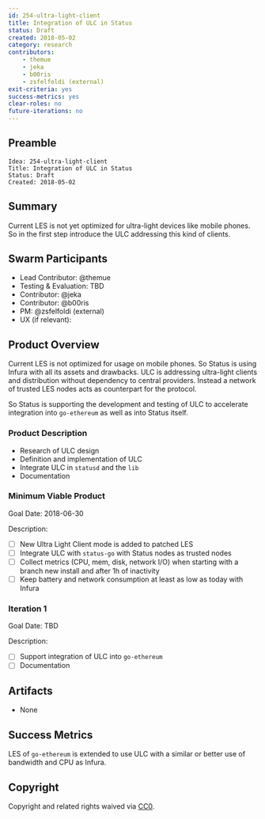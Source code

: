 ```yaml
---
id: 254-ultra-light-client
title: Integration of ULC in Status
status: Draft
created: 2018-05-02
category: research
contributors:
    - themue
    - jeka
    - b00ris
    - zsfelfoldi (external)
exit-criteria: yes
success-metrics: yes
clear-roles: no
future-iterations: no
---
```


## Preamble

    Idea: 254-ultra-light-client
    Title: Integration of ULC in Status
    Status: Draft
    Created: 2018-05-02

## Summary

Current LES is not yet optimized for ultra-light devices like mobile phones. So in the first step introduce
the ULC addressing this kind of clients.

## Swarm Participants

- Lead Contributor: @themue
- Testing & Evaluation: TBD
- Contributor: @jeka
- Contributor: @b00ris
- PM: @zsfelfoldi (external)
- UX (if relevant):

## Product Overview

Current LES is not optimized for usage on mobile phones. So Status is using Infura with all its assets and
drawbacks. ULC is addressing ultra-light clients and distribution without dependency to central providers.
Instead a network of trusted LES nodes acts as counterpart for the protocol.

So Status is supporting the development and testing of ULC to accelerate integration into `go-ethereum` as
well as into Status itself.

### Product Description

- Research of ULC design
- Definition and implementation of ULC
- Integrate ULC in `statusd` and the `lib`
- Documentation

### Minimum Viable Product

Goal Date: 2018-06-30

Description:

- [ ] New Ultra Light Client mode is added to patched LES
- [ ] Integrate ULC with `status-go` with Status nodes as trusted nodes
- [ ] Collect metrics (CPU, mem, disk, network I/O) when starting with a branch new install and after 1h of inactivity
- [ ] Keep battery and network consumption at least as low as today with Infura

### Iteration 1

Goal Date: TBD

Description:

- [ ] Support integration of ULC into `go-ethereum`
- [ ] Documentation

## Artifacts

- None

## Success Metrics

LES of `go-ethereum` is extended to use ULC with a similar or better use of bandwidth and CPU as Infura.

## Copyright

Copyright and related rights waived via [CC0](https://creativecommons.org/publicdomain/zero/1.0/).

